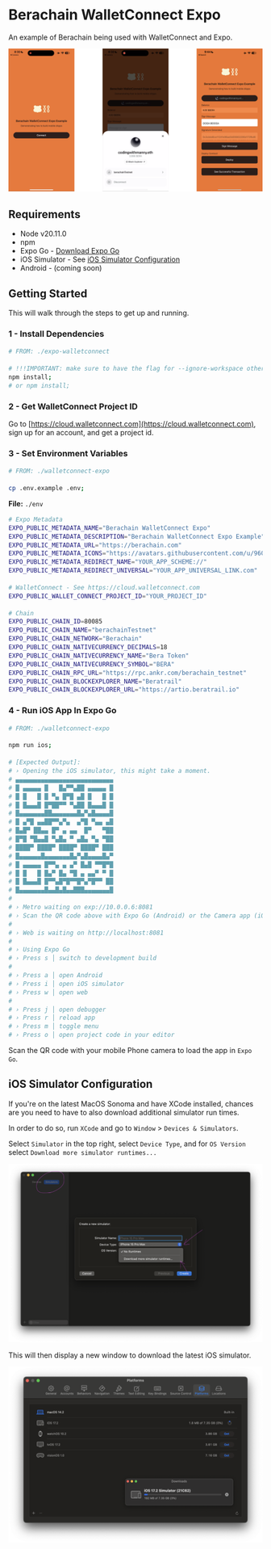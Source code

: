 # Berachain WalletConnect Expo

An example of Berachain being used with WalletConnect and Expo.

![Berachain WalletConnect Expo React Native](./README/berachain-walletconnect-expo.png)

## Requirements

- Node v20.11.0
- npm
- Expo Go - [Download Expo Go](https://expo.dev/expo-go)
- iOS Simulator - See [iOS Simulator Configuration](#ios-simulator-configuration)
- Android - (coming soon)

## Getting Started

This will walk through the steps to get up and running.

### 1 - Install Dependencies

```bash
# FROM: ./expo-walletconnect

# !!!IMPORTANT: make sure to have the flag for --ignore-workspace otherwise this will NOT WORK
npm install;
# or npm install;
```

### 2 - Get WalletConnect Project ID

Go to [https://cloud.walletconnect.com](https://cloud.walletconnect.com), sign up for an account, and get a project id.

### 3 - Set Environment Variables

```bash
# FROM: ./walletconnect-expo

cp .env.example .env;
```

**File:** `./env`

```bash
# Expo Metadata
EXPO_PUBLIC_METADATA_NAME="Berachain WalletConnect Expo"
EXPO_PUBLIC_METADATA_DESCRIPTION="Berachain WalletConnect Expo Example"
EXPO_PUBLIC_METADATA_URL="https://berachain.com"
EXPO_PUBLIC_METADATA_ICONS="https://avatars.githubusercontent.com/u/96059542"
EXPO_PUBLIC_METADATA_REDIRECT_NAME="YOUR_APP_SCHEME://"
EXPO_PUBLIC_METADATA_REDIRECT_UNIVERSAL="YOUR_APP_UNIVERSAL_LINK.com"

# WalletConnect - See https://cloud.walletconnect.com
EXPO_PUBLIC_WALLET_CONNECT_PROJECT_ID="YOUR_PROJECT_ID"

# Chain
EXPO_PUBLIC_CHAIN_ID=80085
EXPO_PUBLIC_CHAIN_NAME="berachainTestnet"
EXPO_PUBLIC_CHAIN_NETWORK="Berachain"
EXPO_PUBLIC_CHAIN_NATIVECURRENCY_DECIMALS=18
EXPO_PUBLIC_CHAIN_NATIVECURRENCY_NAME="Bera Token"
EXPO_PUBLIC_CHAIN_NATIVECURRENCY_SYMBOL="BERA"
EXPO_PUBLIC_CHAIN_RPC_URL="https://rpc.ankr.com/berachain_testnet"
EXPO_PUBLIC_CHAIN_BLOCKEXPLORER_NAME="Beratrail"
EXPO_PUBLIC_CHAIN_BLOCKEXPLORER_URL="https://artio.beratrail.io"
```

### 4 - Run iOS App In Expo Go

```bash
# FROM: ./walletconnect-expo

npm run ios;

# [Expected Output]:
# › Opening the iOS simulator, this might take a moment.
# ▄▄▄▄▄▄▄▄▄▄▄▄▄▄▄▄▄▄▄▄▄▄▄▄▄▄▄
# █ ▄▄▄▄▄ █   █▄▀▀▄██ ▄▄▄▄▄ █
# █ █   █ █ ▀▄ █▀█ ▄█ █   █ █
# █ █▄▄▄█ █▀██▀▀ ▀▄██ █▄▄▄█ █
# █▄▄▄▄▄▄▄██▄▄▄▄▄▄▄█▄▀▄█▄▄▄▄█
# █ ▄▀█ ▄▄██▀▀▄▀▄  ▄▀█ ▀▄▄ ▄█
# █▄█▀ ██▄▄ █▀ ▄ ▄▄  █▀   ▀██
# █▀█ ▀█▄▄█ ▀▄█▄ ▀ ▄█▄ ▀▄ ▀██
# ████▀ ████▀ ████▀ ████▀ ███
# █▄▄▄▄▄▄█▄▄▄▄▄▄▄█▄▀▄█▄▄▄▄█▄▀
# █ ▄▄▄▄▄ █▀▀▄ ▄ ▄▀ █▄█ ▀▀█▀█
# █ █   █ █▄▀ █▄ ▀█ ▄ ▄▄▀ ▀ █
# █ █▄▄▄█ █▀▀▄█▀█▀▀█▀▄▀█▀▀ ██
# █▄▄▄▄▄▄▄█▄▄█▄█▄▄███▄▄▄▄▄▄▄█
#
# › Metro waiting on exp://10.0.0.6:8081
# › Scan the QR code above with Expo Go (Android) or the Camera app (iOS)
#
# › Web is waiting on http://localhost:8081
#
# › Using Expo Go
# › Press s │ switch to development build
#
# › Press a │ open Android
# › Press i │ open iOS simulator
# › Press w │ open web
#
# › Press j │ open debugger
# › Press r │ reload app
# › Press m │ toggle menu
# › Press o │ open project code in your editor
```

Scan the QR code with your mobile Phone camera to load the app in `Expo Go`.

## iOS Simulator Configuration

If you're on the latest MacOS Sonoma and have XCode installed, chances are you need to have to also download additional simulator run times.

In order to do so, run `XCode` and go to `Window` > `Devices & Simulators`.

Select `Simulator` in the top right, select `Device Type`, and for `OS Version` select `Download more simulator runtimes...`

![XCode Devices & Simulators](./README/xcode-devices-simulators.png)

This will then display a new window to download the latest iOS simulator.

![XCode Platforms Download](./README/xcode-platforms-download-ios.png)
